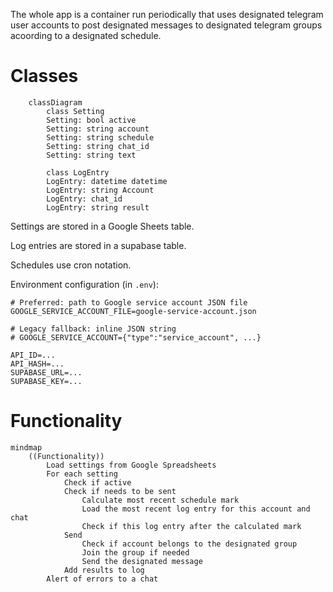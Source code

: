 The whole app is a container run periodically that uses designated telegram user accounts to post designated messages to designated telegram groups acoording to a designated schedule.

# Classes
```mermaid
    classDiagram
        class Setting
        Setting: bool active
        Setting: string account
        Setting: string schedule
        Setting: string chat_id
        Setting: string text

        class LogEntry
        LogEntry: datetime datetime
        LogEntry: string Account
        LogEntry: chat_id
        LogEntry: string result
```

Settings are stored in a Google Sheets table.

Log entries are stored in a supabase table.

Schedules use cron notation.

Environment configuration (in `.env`):

```
# Preferred: path to Google service account JSON file
GOOGLE_SERVICE_ACCOUNT_FILE=google-service-account.json

# Legacy fallback: inline JSON string
# GOOGLE_SERVICE_ACCOUNT={"type":"service_account", ...}

API_ID=...
API_HASH=...
SUPABASE_URL=...
SUPABASE_KEY=...
```

# Functionality
```mermaid
mindmap
    ((Functionality))
        Load settings from Google Spreadsheets
        For each setting
            Check if active
            Check if needs to be sent
                Calculate most recent schedule mark
                Load the most recent log entry for this account and chat
                Check if this log entry after the calculated mark
            Send
                Check if account belongs to the designated group
                Join the group if needed
                Send the designated message
            Add results to log
        Alert of errors to a chat
```
